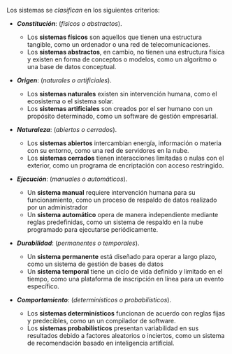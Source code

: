 Los sistemas se *clasifican* en los siguientes criterios:

- ***Constitución***: (*físicos o abstractos*). 
	- Los **sistemas físicos** son aquellos que tienen una estructura tangible, como un ordenador o una red de telecomunicaciones.
	- Los **sistemas abstractos**, en cambio, no tienen una estructura física y existen en forma de conceptos o modelos, como un algoritmo o una base de datos conceptual. 

- ***Origen***: (*naturales o artificiales*). 
	- Los **sistemas naturales** existen sin intervención humana, como el ecosistema o el sistema solar.
	- Los **sistemas artificiales** son creados por el ser humano con un propósito determinado, como un software de gestión empresarial.
	
- ***Naturaleza***: (*abiertos o cerrados*). 
	- Los **sistemas abiertos** intercambian energía, información o materia con su entorno, como una red de servidores en la nube.
	- Los **sistemas cerrados** tienen interacciones limitadas o nulas con el exterior, como un programa de encriptación con acceso restringido.

- ***Ejecución***: (*manuales o automáticos*). 
	- Un **sistema manual** requiere intervención humana para su funcionamiento, como un proceso de respaldo de datos realizado por un administrador
	- Un **sistema automático** opera de manera independiente mediante reglas predefinidas, como un sistema de respaldo en la nube programado para ejecutarse periódicamente.

- ***Durabilidad***: (*permanentes o temporales*). 
	- Un **sistema permanente** está diseñado para operar a largo plazo, como un sistema de gestión de bases de datos
	- Un **sistema temporal** tiene un ciclo de vida definido y limitado en el tiempo, como una plataforma de inscripción en línea para un evento específico.

- ***Comportamiento***: (*determinísticos o probabilísticos*).
	- Los **sistemas determinísticos** funcionan de acuerdo con reglas fijas y predecibles, como un un compilador de software.
	- Los **sistemas probabilísticos** presentan variabilidad en sus resultados debido a factores aleatorios o inciertos, como un sistema de recomendación basado en inteligencia artificial.